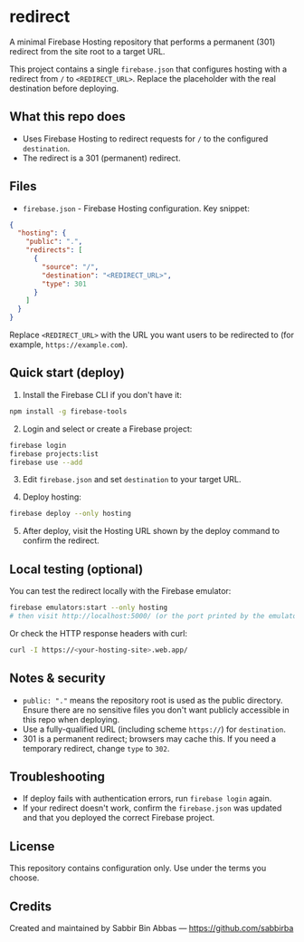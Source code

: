 # redirect

A minimal Firebase Hosting repository that performs a permanent (301) redirect from the site root to a target URL.

This project contains a single `firebase.json` that configures hosting with a redirect from `/` to `<REDIRECT_URL>`. Replace the placeholder with the real destination before deploying.

## What this repo does

- Uses Firebase Hosting to redirect requests for `/` to the configured `destination`.
- The redirect is a 301 (permanent) redirect.

## Files

- `firebase.json` - Firebase Hosting configuration. Key snippet:

```json
{
  "hosting": {
    "public": ".",
    "redirects": [
      {
        "source": "/",
        "destination": "<REDIRECT_URL>",
        "type": 301
      }
    ]
  }
}
```

Replace `<REDIRECT_URL>` with the URL you want users to be redirected to (for example, `https://example.com`).

## Quick start (deploy)

1. Install the Firebase CLI if you don't have it:

```bash
npm install -g firebase-tools
```

2. Login and select or create a Firebase project:

```bash
firebase login
firebase projects:list
firebase use --add
```

3. Edit `firebase.json` and set `destination` to your target URL.

4. Deploy hosting:

```bash
firebase deploy --only hosting
```

5. After deploy, visit the Hosting URL shown by the deploy command to confirm the redirect.

## Local testing (optional)

You can test the redirect locally with the Firebase emulator:

```bash
firebase emulators:start --only hosting
# then visit http://localhost:5000/ (or the port printed by the emulator)
```

Or check the HTTP response headers with curl:

```bash
curl -I https://<your-hosting-site>.web.app/
```

## Notes & security

- `public: "."` means the repository root is used as the public directory. Ensure there are no sensitive files you don't want publicly accessible in this repo when deploying.
- Use a fully-qualified URL (including scheme `https://`) for `destination`.
- 301 is a permanent redirect; browsers may cache this. If you need a temporary redirect, change `type` to `302`.

## Troubleshooting

- If deploy fails with authentication errors, run `firebase login` again.
- If your redirect doesn't work, confirm the `firebase.json` was updated and that you deployed the correct Firebase project.

## License

This repository contains configuration only. Use under the terms you choose.

## Credits

Created and maintained by Sabbir Bin Abbas — https://github.com/sabbirba
